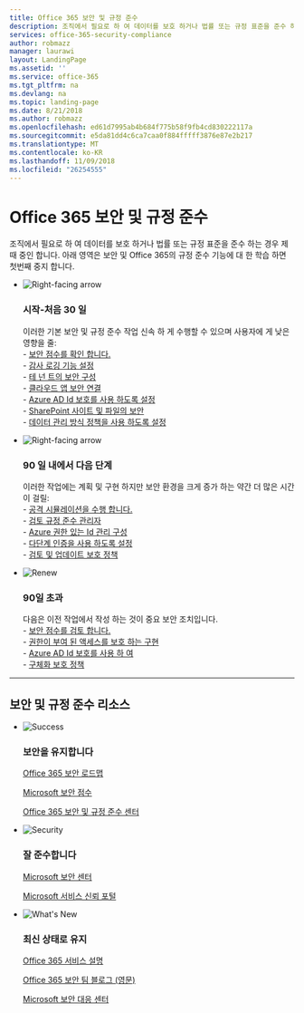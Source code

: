 ```yaml
---
title: Office 365 보안 및 규정 준수
description: 조직에서 필요로 하 여 데이터를 보호 하거나 법률 또는 규정 표준을 준수 하는 경우 제때 중인 합니다. 여기서 보안 및 규정 준수 Office 365에 대해 알아볼 수 있습니다.
services: office-365-security-compliance
author: robmazz
manager: laurawi
layout: LandingPage
ms.assetid: ''
ms.service: office-365
ms.tgt_pltfrm: na
ms.devlang: na
ms.topic: landing-page
ms.date: 8/21/2018
ms.author: robmazz
ms.openlocfilehash: ed61d7995ab4b684f775b58f9fb4cd830222117a
ms.sourcegitcommit: e5da81dd4c6ca7caa0f884fffff3876e87e2b217
ms.translationtype: MT
ms.contentlocale: ko-KR
ms.lasthandoff: 11/09/2018
ms.locfileid: "26254555"
---
```

# <a name="office-365-security-and-compliance"></a>Office 365 보안 및 규정 준수

조직에서 필요로 하 여 데이터를 보호 하거나 법률 또는 규정 표준을 준수 하는 경우 제때 중인 합니다. 아래 영역은 보안 및 Office 365의 규정 준수 기능에 대 한 학습 하면 첫번째 중지 합니다.

<ul class="cardsF panelContent">
    <li>
        <div class="cardSize">
            <div class="cardPadding">
                <div class="card">
                    <div class="cardImageOuter">
                        <div class="cardImage">
                            <img src="https://docs.microsoft.com/office/media/icons/caret-right-blue.svg" alt="Right-facing arrow" />
                        </div>
                    </div>
                    <div class="cardText">
                        <h3>시작-처음 30 일</h3>
                <p>이러한 기본 보안 및 규정 준수 작업 신속 하 게 수행할 수 있으며 사용자에 게 낮은 영향을 줄: <br> - <a href="office-365-secure-score.md" target="_blank">보안 점수를 확인 합니다.</a> <br> - <a href="search-the-audit-log-in-security-and-compliance.md">감사 로깅 기능 설정</a> <br> - <a href="tenant-wide-setup-for-increased-security.md">테 넌 트의 보안 구성</a> <br> - <a href="https://docs.microsoft.com/cloud-app-security/connect-office-365-to-microsoft-cloud-app-security">클라우드 앱 보안 연결</a> <br> - <a href="https://docs.microsoft.com/azure/active-directory/active-directory-identityprotection-enable">Azure AD Id 보호를 사용 하도록 설정</a> <br> - <a href="https://docs.microsoft.com/office365/enterprise/secure-sharepoint-online-sites-and-files">SharePoint 사이트 및 파일의 보안</a> <br> - <a href="configure-supervision-policies.md">데이터 관리 방식 정책을 사용 하도록 설정</a> </p>
                    </div>
                </div>
            </div>
        </div>
    </li>
    <li>
        <div class="cardSize">
            <div class="cardPadding">
                <div class="card">
                    <div class="cardImageOuter">
                        <div class="cardImage">
                            <img src="https://docs.microsoft.com/office/media/icons/caret-right-blue.svg" alt="Right-facing arrow" />
                        </div>
                    </div>
                    <div class="cardText">
                        <h3>90 일 내에서 다음 단계</h3>
                        <p>이러한 작업에는 계획 및 구현 하지만 보안 환경을 크게 증가 하는 약간 더 많은 시간이 걸릴: <br> - <a href="attack-simulator.md">공격 시뮬레이션을 수행 합니다.</a> <br> - <a href="meet-data-protection-and-regulatory-reqs-using-microsoft-cloud.md">검토 규정 준수 관리자</a> <br> - <a href="https://docs.microsoft.com/azure/active-directory/privileged-identity-management/pim-configure">Azure 권한 있는 Id 관리 구성</a> <br> - <a href="https://docs.microsoft.com/azure/active-directory/authentication/concept-mfa-howitworks">다단계 인증을 사용 하도록 설정</a> <br> - <a href="protect-against-threats.md">검토 및 업데이트 보호 정책</a> </p>
                    </div>
                </div>
            </div>
        </div>
    </li>
    <li>
        <div class="cardSize">
            <div class="cardPadding">
                <div class="card">
                    <div class="cardImageOuter">
                        <div class="cardImage">
                            <img src="https://docs.microsoft.com/office/media/icons/renew.svg" alt="Renew" />
                        </div>
                    </div>
                    <div class="cardText">
                        <h3>90일 초과</h3>
                        <p>다음은 이전 작업에서 작성 하는 것이 중요 보안 조치입니다.<br>
                        - <a href="https://securescore.office.com" target="_blank">보안 점수를 검토 합니다.</a><br>
                        - <a href="https://docs.microsoft.com/windows-server/identity/securing-privileged-access/securing-privileged-access">권한이 부여 된 액세스를 보호 하는 구현</a><br>
                        - <a href="https://docs.microsoft.com/azure/active-directory/active-directory-identityprotection">Azure AD Id 보호를 사용 하 여</a><br>
                        - <a href="protect-against-threats.md">구체화 보호 정책</a><br></p>
                    </div>
                </div>
            </div>
        </div>
    </li>
</ul>

<hr>
<h2>보안 및 규정 준수 리소스</h2>

<ul class="panelContent cardsF">
    <li>
        <div class="cardSize">
            <div class="cardPadding">
                <div class="card">
                    <div class="cardImageOuter">
                        <div class="cardImage">
                            <img src="https://docs.microsoft.com/office/media/icons/success-blue.svg" alt="Success" data-linktype="external">
                        </div>
                    </div>
                    <div class="cardText">
                        <h3>보안을 유지합니다</h3>
                        <p><a href="security-roadmap.md">Office 365 보안 로드맵</a></p>
                        <p><a href="https://securescore.microsoft.com" target="_blank">Microsoft 보안 점수</a></p>
                        <p><a href="https://protection.office.com" target="_blank">Office 365 보안 및 규정 준수 센터</a></p>
                    </div>
                </div>
            </div>
        </div>
    </li>
    <li>
        <div class="cardSize">
            <div class="cardPadding">
                <div class="card">
                    <div class="cardImageOuter">
                        <div class="cardImage">
                            <img src="https://docs.microsoft.com/office/media/icons/security-blue.svg" alt="Security" data-linktype="external">
                        </div>
                    </div>
                    <div class="cardText">
                        <h3>잘 준수합니다</h3>
                        <p><a href="https://www.microsoft.com/trustcenter" target="_blank">Microsoft 보안 센터</a></p>
                        <p><a href="https://servicetrust.microsoft.com" target="_blank">Microsoft 서비스 신뢰 포털</a></p>
                    </div>
                </div>
            </div>
        </div>
    </li>
    <li>
        <div class="cardSize">
            <div class="cardPadding">
                <div class="card">
                    <div class="cardImageOuter">
                        <div class="cardImage">
                            <img src="https://docs.microsoft.com/office/media/icons/whats-new-megaphone-blue.svg" alt="What's New" data-linktype="external">
                        </div>
                    </div>
                    <div class="cardText">
                        <h3>최신 상태로 유지</h3>
                        <p><a href="https://docs.microsoft.com/office365/servicedescriptions/office-365-service-descriptions-technet-library" target="_blank">Office 365 서비스 설명</a></p>
                        <p><a href="https://blogs.technet.microsoft.com/office365security" target="_blank">Office 365 보안 팀 블로그 (영문)</a></p>
                        <p><a href="https://www.microsoft.com/msrc" target="_blank">Microsoft 보안 대응 센터</a></p>
                    </div>
                </div>
            </div>
        </div>
    </li>
</ul>